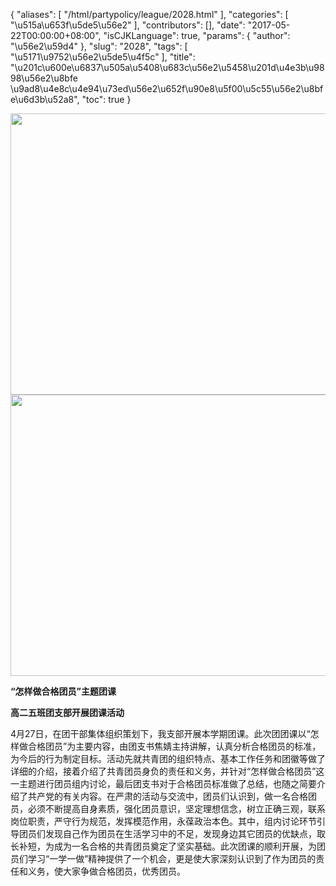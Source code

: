 {
    "aliases": [
        "/html/partypolicy/league/2028.html"
    ],
    "categories": [
        "\u515a\u653f\u5de5\u56e2"
    ],
    "contributors": [],
    "date": "2017-05-22T00:00:00+08:00",
    "isCJKLanguage": true,
    "params": {
        "author": "\u56e2\u59d4"
    },
    "slug": "2028",
    "tags": [
        "\u5171\u9752\u56e2\u5de5\u4f5c"
    ],
    "title": "\u201c\u600e\u6837\u505a\u5408\u683c\u56e2\u5458\u201d\u4e3b\u9898\u56e2\u8bfe \u9ad8\u4e8c\u4e94\u73ed\u56e2\u652f\u90e8\u5f00\u5c55\u56e2\u8bfe\u6d3b\u52a8",
    "toc": true
}


<img
    src="https://cdn.tfls.online/mirror/full/95c11bc7a656b2cc7d6eae5634841e4358059792.jpg"
    style="display:block;margin-left:auto;margin-right:auto;"
    decoding="async"
    fetchpriority="auto"
    loading="lazy"
    height="450"
    width="600"
/>
<img
    src="https://cdn.tfls.online/mirror/full/1e1a7c7e2276f75936f8e211a094cdba408fbc68.jpg"
    style="display:block;margin-left:auto;margin-right:auto;"
    decoding="async"
    fetchpriority="auto"
    loading="lazy"
    height="450"
    width="600"
/>




  





**“怎样做合格团员”主题团课**




**高二五班团支部开展团课活动**




4月27日，在团干部集体组织策划下，我支部开展本学期团课。此次团团课以“怎样做合格团员”为主要内容，由团支书焦婧主持讲解，认真分析合格团员的标准，为今后的行为制定目标。活动先就共青团的组织特点、基本工作任务和团徽等做了详细的介绍，接着介绍了共青团员身负的责任和义务，并针对“怎样做合格团员”这一主题进行团员组内讨论，最后团支书对于合格团员标准做了总结，也随之简要介绍了共产党的有关内容。在严肃的活动与交流中，团员们认识到，做一名合格团员，必须不断提高自身素质，强化团员意识，坚定理想信念，树立正确三观，联系岗位职责，严守行为规范，发挥模范作用，永葆政治本色。其中，组内讨论环节引导团员们发现自己作为团员在生活学习中的不足，发现身边其它团员的优缺点，取长补短，为成为一名合格的共青团员奠定了坚实基础。此次团课的顺利开展，为团员们学习“一学一做”精神提供了一个机会，更是使大家深刻认识到了作为团员的责任和义务，使大家争做合格团员，优秀团员。




  



